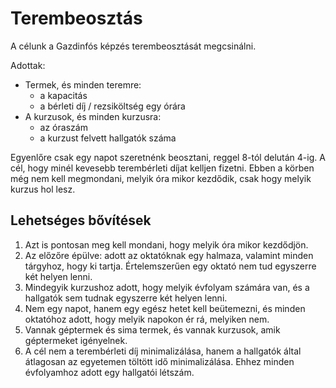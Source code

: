 # Terembeosztás

A célunk a Gazdinfós képzés terembeosztását megcsinálni.

Adottak:

- Termek, és minden teremre:
  - a kapacitás
  - a bérleti díj / rezsiköltség egy órára
- A kurzusok, és minden kurzusra:
  - az óraszám
  - a kurzust felvett hallgatók száma

Egyenlőre csak egy napot szeretnénk beosztani, reggel 8-tól delután 4-ig. A cél, hogy minél kevesebb terembérleti díjat kelljen fizetni. Ebben a körben még nem kell megmondani, melyik óra mikor kezdődik, csak hogy melyik kurzus hol lesz.

## Lehetséges bővítések

1. Azt is pontosan meg kell mondani, hogy melyik óra mikor kezdődjön.
2. Az előzőre épülve: adott az oktatóknak egy halmaza, valamint minden tárgyhoz, hogy ki tartja. Értelemszerűen egy oktató nem tud egyszerre két helyen lenni.
3. Mindegyik kurzushoz adott, hogy melyik évfolyam számára van, és a hallgatók sem tudnak egyszerre két helyen lenni.
4. Nem egy napot, hanem egy egész hetet kell beütemezni, és minden oktatóhoz adott, hogy melyik napokon ér rá, melyiken nem.
5. Vannak géptermek és sima termek, és vannak kurzusok, amik géptermeket igényelnek.
6. A cél nem a terembérleti díj minimalizálása, hanem a hallgatók által átlagosan az egyetemen töltött idő minimalizálása. Ehhez minden évfolyamhoz adott egy hallgatói létszám.
